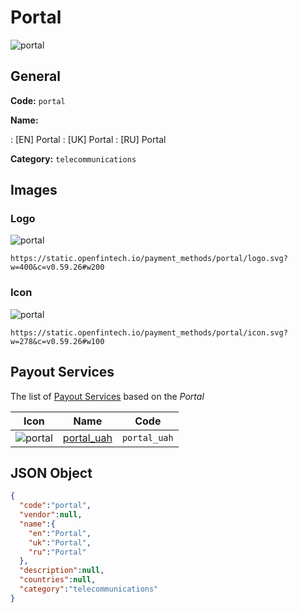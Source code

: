 
# Portal 
![portal](https://static.openfintech.io/payment_methods/portal/logo.svg?w=400&c=v0.59.26#w200)  

## General 
**Code:** `portal` 
 
**Name:** 
 
:	[EN] Portal 
:	[UK] Portal 
:	[RU] Portal 
 
**Category:** `telecommunications` 
 

## Images 

### Logo 
![portal](https://static.openfintech.io/payment_methods/portal/logo.svg?w=400&c=v0.59.26#w200)  

```
https://static.openfintech.io/payment_methods/portal/logo.svg?w=400&c=v0.59.26#w200
```  

### Icon 
![portal](https://static.openfintech.io/payment_methods/portal/icon.svg?w=278&c=v0.59.26#w100)  

```
https://static.openfintech.io/payment_methods/portal/icon.svg?w=278&c=v0.59.26#w100
```  

## Payout Services 
 
The list of [Payout Services](/payout-services/) based on the _Portal_ 

|Icon|Name|Code| 
|:---:|:---:|:---:| 
|![portal](https://static.openfintech.io/payout_methods/portal/icon.png?w=278&c=v0.59.26#w40) |[portal_uah](/payout-services/portal_uah/)|`portal_uah`| 
 

## JSON Object 

```json
{
  "code":"portal",
  "vendor":null,
  "name":{
    "en":"Portal",
    "uk":"Portal",
    "ru":"Portal"
  },
  "description":null,
  "countries":null,
  "category":"telecommunications"
}
```  
